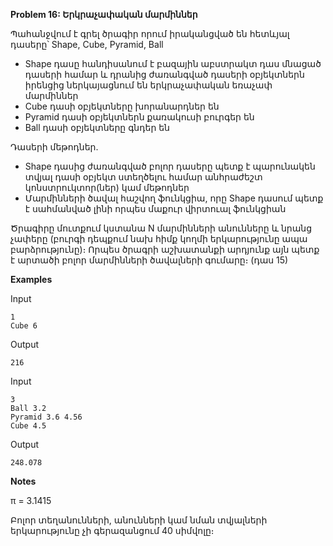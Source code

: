 **Problem 16: Երկրաչափական մարմիններ**

Պահանջվում է գրել ծրագիր որում իրականցված են հետևյալ դասերը՝ Shape, Cube, Pyramid, Ball
* Shape դասը հանդիսանում է բազային աբստրակտ դաս մնացած դասերի համար և դրանից ժառանգված դասերի օբյեկտներն իրենցից ներկայացնում են երկրաչափական եռաչափ մարմիններ
* Cube դասի օբյեկտները խորանարդներ են
* Pyramid դասի օբյեկտներն քառակուսի բուրգեր են
* Ball դասի օբյեկտները գնդեր են

Դասերի մեթոդներ.
* Shape դասից ժառանգված բոլոր դասերը պետք է պարունակեն տվյալ դասի օբյեկտ ստեղծելու համար անհրաժեշտ կոնստրուկտոր(ներ) կամ մեթոդներ
* Մարմինների ծավալ հաշվող ֆունկցիա, որը Shape դասում պետք է սահմանված լինի որպես մաքուր վիրտուալ ֆունկցիան

Ծրագիրը մուտքում կստանա N մարմինների անունները և նրանց չափերը (բուրգի դեպքում նախ հիմք կողմի երկարությունը ապա բարձրությունը)։ Որպես ծրագրի աշխատանքի արդյունք այն պետք է արտածի բոլոր մարմինների ծավալների գումարը։ (դաս 15)

**Examples**

Input
```
1
Cube 6
```

Output
```
216
```

Input
```
3
Ball 3.2
Pyramid 3.6 4.56
Cube 4.5
```

Output
```
248.078
```

**Notes**

π = 3.1415

Բոլոր տեղանունների, անունների կամ նման տվյալների երկարությունը չի գերազանցում 40 սիմվոլը։
